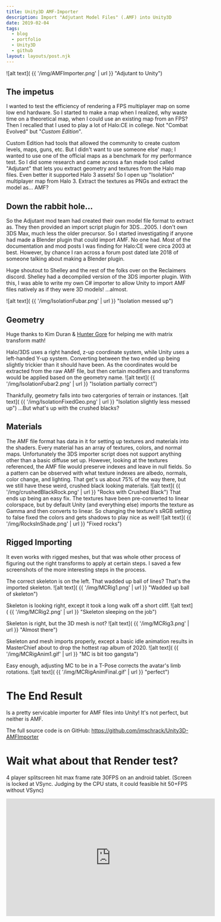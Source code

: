 ```yaml
---
title: Unity3D AMF-Importer
description: Import "Adjutant Model Files" (.AMF) into Unity3D
date: 2019-02-04
tags:
  - blog
  - portfolio
  - Unity3D
  - github
layout: layouts/post.njk
---
```


![alt text]( {{ '/img/AMFImporter.png' | url }} "Adjutant to Unity")


## The impetus
I wanted to test the efficiency of rendering a FPS multiplayer map on some low end hardware. So I started to make a map when I realized, why waste time on a theoretical map, when I could use an existing map from an FPS? Then I recalled that I used to play a lot of Halo:CE in college.  Not "Combat Evolved" but "_Custom Edition_". 

Custom Edition had tools that allowed the community to create custom levels, maps, guns, etc. But I didn't want to use someone else' map; I wanted to use one of the official maps as a benchmark for my performance test. So I did some research and came across a fan made tool called "Adjutant" that lets you extract geometry and textures from the Halo map files. Even better it supported Halo 3 assets! So I open up "Isolation" multiplayer map from Halo 3. Extract the textures as PNGs and extract the model as... AMF?

## Down the rabbit hole...
So the Adjutant mod team had created their own model file format to extract as.  They then provided an import script plugin for 3DS...2005.  I don't own 3DS Max, much less the older precursor. So I started investigating if anyone had made a Blender plugin that could import AMF.  No one had. Most of the documentation and mod posts I was finding for Halo:CE were circa 2003 at best. However, by chance I ran across a forum post dated late 2018 of someone talking about making a Blender plugin. 

Huge shoutout to Shelley and the rest of the folks over on the Reclaimers discord. Shelley had a decompiled version of the 3DS importer plugin. With this, I was able to write my own C# importer to allow Unity to import AMF files natively as if they were 3D models! ...almost.

![alt text]( {{ '/img/IsolationFubar.png' | url }} "Isolation messed up")

## Geometry
Huge thanks to Kim Duran & [Hunter Gore](https://www.linkedin.com/in/hunter-gore-9960b0148) for helping me with matrix transform math!

Halo/3DS uses a right handed, z-up coordinate system, while Unity uses a left-handed Y-up system.  Converting between the two ended up being slightly trickier than it should have been. As the coordinates would be extracted from the raw AMF file, but then certain modifiers and transforms would be applied based on the geometry name. 
![alt text]( {{ '/img/IsolationFubar2.png' | url }} "Isolation partially correct")

Thankfully, geometry falls into two catergories of terrain or instances.
![alt text]( {{ '/img/IsolationFixedGeo.png' | url }} "Isolation slightly less messed up")
...But what's up with the crushed blacks?

## Materials
The AMF file format has data in it for setting up textures and materials into the shaders. Every material has an array of textures, colors, and normal maps. Unfortunately the 3DS importer script does not support anything other than a basic diffuse set up. However, looking at the textures referenced, the AMF file would preserve indexes and leave in null fields. So a pattern can be observed with what texture indexes are albedo, normals, color change, and lighting. 
That get's us about 75% of the way there, but we still have these weird, crushed black looking materials.
![alt text]( {{ '/img/crushedBlackRock.png' | url }} "Rocks with Crushed Black")
That ends up being an easy fix.  The textures have been pre-converted to linear colorspace, but by default Unity (and everything else) imports the texture as Gamma and then converts to linear. So changing the texture's sRGB setting to false fixed the colors and gets shadows to play nice as well! 
![alt text]( {{ '/img/RocksInShade.png' | url }} "Fixed rocks")


## Rigged Importing
It even works with rigged meshes, but that was whole other process of figuring out the right transforms to apply at certain steps. I saved a few screenshots of the more interesting steps in the process.

The correct skeleton is on the left. That wadded up ball of lines? That's the imported skeleton.
![alt text]( {{ '/img/MCRig1.png' | url }} "Wadded up ball of skeleton")

Skeleton is looking right, except it took a long walk off a short cliff.
![alt text]( {{ '/img/MCRig2.png' | url }} "Skeleton sleeping on the job")

Skeleton is right, but the 3D mesh is not?
![alt text]( {{ '/img/MCRig3.png' | url }} "Almost there")

Skeleton and mesh imports properly, except a basic idle animation results in MasterChief about to drop the hottest rap album of 2020.
![alt text]( {{ '/img/MCRigAnim1.gif' | url }} "MC is bit too gangsta")

Easy enough, adjusting MC to be in a T-Pose corrects the avatar's limb rotations.
![alt text]( {{ '/img/MCRigAnimFinal.gif' | url }} "perfect")

# The End Result
Is a pretty servicable importer for AMF files into Unity! It's not perfect, but neither is AMF. 

The full source code is on GitHub:
https://github.com/jmschrack/Unity3D-AMFImporter 

# Wait what about that Render test?
4 player splitscreen hit max frame rate 30FPS on an android tablet. (Screen is locked at VSync. Judging by the CPU stats, it could feasible hit 50+FPS without VSync)
<iframe width="560" height="315" src="https://www.youtube.com/embed/7W2QDMUuvdY" frameborder="0" allow="accelerometer; autoplay; encrypted-media; gyroscope; picture-in-picture" allowfullscreen></iframe>
